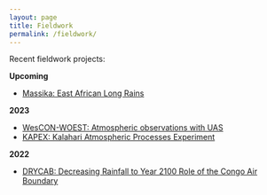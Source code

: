 ```yaml
---
layout: page
title: Fieldwork
permalink: /fieldwork/
---
```


Recent fieldwork projects:

**Upcoming**
- [Massika: East African Long Rains](https://charlesknight1.github.io/massika)

**2023**
- [WesCON-WOEST: Atmospheric observations with UAS](https://charlesknight1.github.io/wescon)
- [KAPEX: Kalahari Atmospheric Processes Experiment](https://charlesknight1.github.io/kapex)

**2022**
- [DRYCAB: Decreasing Rainfall to Year 2100 Role of the Congo Air Boundary](https://charlesknight1.github.io/drycab)
